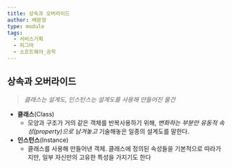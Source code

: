 ```yaml
---
title: 상속과 오버라이드
author: 배문형
type: module
tags:
  - 서비스기획
  - 피그마
  - 소프트웨어_공학
---
```


## 상속과 오버라이드

> *클래스는 설계도, 인스턴스는 설계도를 사용해 만들어진 물건*

- **클래스**(Class)
	- 모양과 구조가 거의 같은 객체를 반복사용하기 위해, *변화하는 부분만 유동적 속성(property)으로 남겨놓고* 기술해놓은 일종의 설계도를 말한다.
- **인스턴스**(Instance)
	- 클래스를 사용해 만들어낸 객체. 클래스에 정의된 속성들을 기본적으로 따라가지만, 일부 자신만의 고유한 특성을 가지기도 한다